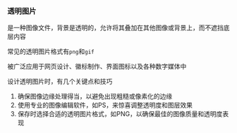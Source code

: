 ### 透明图片

是一种图像文件，背景是透明的，允许将其叠加在其他图像或背景上，而不遮挡底层内容

常见的透明图片格式有`png`和`gif`

被广泛应用于网页设计、徽标制作、界面图标以及各种数字媒体中

设计透明图片时，有几个关键点和技巧

1. 确保图像边缘处理得当，以避免出现粗糙或像素化的边缘
2. 使用专业的图像编辑软件，如PS，来惊喜调整透明度和图层效果
3. 保存时选择合适的透明图片格式，如PNG，以确保最佳的图像质量和透明度表现